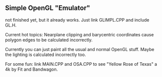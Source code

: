 ## Simple OpenGL "Emulator"

not finished yet, but it already works. Just link GLIMPL.CPP and include GL.H.

Current hot topics: Nearplane clipping and barycentric coordinates cause polygon edges to be calculated incorrectly.

Currently you can just paint all the usual and normal OpenGL stuff. Maybe the lighting is calculated incorrectly too.

For some fun: link MAIN.CPP and OSA.CPP to see "Yellow Rose of Texas" a 4k by Fit and Bandwagon.
